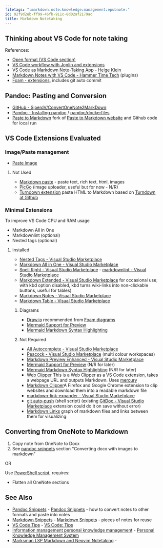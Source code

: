 ```yaml
---
filetags: ":markdown:note:knowledge:management:epubnote:"
id: 92f9d2eb-ff99-46fb-911c-8d02af2179ad
title: Markdown Notetaking
---
```


## Thinking about VS Code for note taking

References:

- [Open format (VS Code
  section)](https://davidmytton.blog/the-best-note-taking-apps-for-mac-markdown-open-format-cross-platform/)
- [VS Code workflow with Joplin and
  extensions](https://dev.to/rxliuli/using-vscode-joplin-as-a-note-taking-tool-4i9j)
- [VS Code as Markdown Note-Taking App - Helge
  Klein](https://helgeklein.com/blog/2020/10/vs-code-as-markdown-note-taking-app/)
- [Markdown Notes with VS Code - Hammer Time
  Tech](https://www.hammertime.tech/2021/02/17/Markdown-Notes-with-VS-Code#Plugins) (plugins)
- [Foam -
  extensions](https://foambubble.github.io/foam/recommended-extensions),
  includes git auto commit

## Pandoc: Pasting and Conversion

- [GitHub -
  SjoerdV/ConvertOneNote2MarkDown](https://github.com/SjoerdV/ConvertOneNote2MarkDown)
- [Pandoc - Installing
  pandoc](https://pandoc.md/installing.html) / [pandoc/dockerfiles](https://github.com/pandoc/dockerfiles#available-images)
- [Paste to Markdown](https://github.com/justunsix/clipboard2markdown)
  fork of [Paste to Markdown
  website](http://euangoddard.github.io/clipboard2markdown/) and Github
  code for local run

## VS Code Extensions Evaluated

### Image/Paste management

- [Paste
  Image](https://marketplace.visualstudio.com/items?itemName=mushan.vscode-paste-image)

1.  Not Used

    - [Markdown
      paste](https://marketplace.visualstudio.com/items?itemName=telesoho.vscode-markdown-paste-image) -
      paste text, rich text, html, images
    - [PicGo](https://marketplace.visualstudio.com/items?itemName=Spades.vs-picgo)
      (image uploader, useful but for now - N/R)
    - [Turndown
      extension](https://marketplace.visualstudio.com/items?itemName=kurre.turndown-vscode)
      paste HTML to Markdown based on [Turndown at
      Github](https://github.com/domchristie/turndown)

### Minimal Extensions

To improve VS Code CPU and RAM usage

- Markdown All in One
- Markdownlint (optional)
- Nested tags (optional)

1.  Installed

    - [Nested Tags - Visual Studio
      Marketplace](https://marketplace.visualstudio.com/items?itemName=vscode-nested-tags.vscode-nested-tags)
    - [Markdown All in One - Visual Studio
      Marketplace](https://marketplace.visualstudio.com/items?itemName=yzhang.markdown-all-in-one)
    - [Spell Right - Visual Studio
      Marketplace](https://marketplace.visualstudio.com/items?itemName=ban.spellright)
      - [markdownlint - Visual Studio
      Marketplace](https://marketplace.visualstudio.com/items?itemName=DavidAnson.vscode-markdownlint)
    - [Markdown Extended - Visual Studio
      Marketplace](https://marketplace.visualstudio.com/items?itemName=jebbs.markdown-extended)
      for occasional use; with kbd option disabled, kbd turns wiki-links
      into non-clickable buttons, useful for tables)
    - [Markdown Notes - Visual Studio
      Marketplace](https://marketplace.visualstudio.com/items?itemName=kortina.vscode-markdown-notes)
    - [Markdown Table - Visual Studio
      Marketplace](https://marketplace.visualstudio.com/items?itemName=TakumiI.markdowntable)

    1.  Diagrams

        - [Draw.io](https://marketplace.visualstudio.com/items?itemName=hediet.vscode-drawio)
          recommended from [Foam
          diagrams](https://foambubble.github.io/foam/recipes/diagrams-in-markdown)
        - [Mermaid Support for
          Preview](https://marketplace.visualstudio.com/items?itemName=bierner.markdown-mermaid)
        - [Mermaid Markdown Syntax
          Highlighting](https://marketplace.visualstudio.com/items?itemName=bpruitt-goddard.mermaid-markdown-syntax-highlighting)

    2.  Not Required

        - [All Autocomplete - Visual Studio
          Marketplace](https://marketplace.visualstudio.com/items?itemName=Atishay-Jain.All-Autocomplete)
        - [Peacock - Visual Studio
          Marketplace](https://marketplace.visualstudio.com/items?itemName=johnpapa.vscode-peacock) (multi
          colour workspaces)
        - [Markdown Preview Enhanced - Visual Studio
          Marketplace](https://marketplace.visualstudio.com/items?itemName=shd101wyy.markdown-preview-enhanced)
        - [Mermaid Support for
          Preview](https://marketplace.visualstudio.com/items?itemName=bierner.markdown-mermaid) (N/R
          for later)
        - [Mermaid Markdown Syntax
          Highlighting](https://marketplace.visualstudio.com/items?itemName=bpruitt-goddard.mermaid-markdown-syntax-highlighting) (N/R
          for later)
        - [Web
          Clipper](https://marketplace.visualstudio.com/items?itemName=jsartelle.web-clipper) This
          is a Web Clipper as a VS Code extension, takes a webpage URL
          and outputs Markdown.
          Uses [mercury](https://github.com/postlight/mercury-parser)
        - [Markdown Clipper](https://github.com/deathau/markdownload)A
          Firefox and Google Chrome extension to clip websites and
          download them into a readable markdown file
        - [markdown-link-expander - Visual Studio
          Marketplace](https://marketplace.visualstudio.com/items?itemName=skn0tt.markdown-link-expander)
        - [git
          auto-push](https://github.com/loftkun/git-auto-push) (shell
          script) (existing [GitDoc - Visual Studio
          Marketplace](https://marketplace.visualstudio.com/items?itemName=vsls-contrib.gitdoc) extension
          could do it on save without error)
        - [Markdown
          Links](https://marketplace.visualstudio.com/items?itemName=tchayen.markdown-links)
          graph of markdown files and links between them for visualizing

## Converting from OneNote to Markdown

1.  Copy note from OneNote to Docx
2.  See [pandoc snippets](../005-computer-snippets-pandoc) section
    "Converting docx with images to markdown"

OR

Use [PowerShell
script](https://github.com/SjoerdV/ConvertOneNote2MarkDown), requires:

- Flatten all OneNote sections

## See Also

- [Pandoc Snippets](../005-computer-snippets-pandoc) - [Pandoc
  Snippets](id:56030404-6d4a-453b-9763-ceb5f016124b) - how to convert
  notes to other formats and paste into notes
- [Markdown Snippets](../005-computer-snippets-markdown) - [Markdown
  Snippets](id:f2162753-fa54-47d9-bd7d-b5ead55b40ee) - pieces of notes
  for reuse
- [VS Code Tips](../005-computer-shortcuts-vs-code) - [VS Code:
  Tips](id:b91168f4-673f-4580-a248-ae4b85aa3439)
- [Information management personal knowledge
  management](../370-education-info-personal-knowledge-management-system) -
  [Personal Knowledge Management
  System](id:0d36d526-cbec-4809-85cd-b306bb0bf573)
- [Marksman LSP Markdown and Neovim
  Notetaking](../370-education-info-markdown-notetaking-lsp-neovim) -

